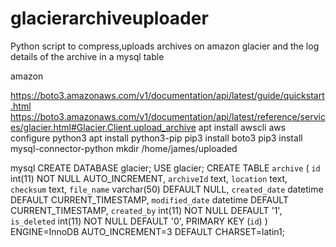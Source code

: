 # glacierarchiveuploader
Python script to compress,uploads archives on amazon glacier and the log details of the archive in a mysql table

amazon

https://boto3.amazonaws.com/v1/documentation/api/latest/guide/quickstart.html
https://boto3.amazonaws.com/v1/documentation/api/latest/reference/services/glacier.html#Glacier.Client.upload_archive
apt install awscli
aws configure
python3
apt install python3-pip
pip3 install boto3
pip3 install mysql-connector-python
mkdir /home/james/uploaded

mysql
CREATE DATABASE glacier;
USE glacier;
CREATE TABLE `archive` (
  `id` int(11) NOT NULL AUTO_INCREMENT,
  `archiveId` text,
  `location` text,
  `checksum` text,
  `file_name` varchar(50) DEFAULT NULL,
  `created_date` datetime DEFAULT CURRENT_TIMESTAMP,
  `modified_date` datetime DEFAULT CURRENT_TIMESTAMP,
  `created_by` int(11) NOT NULL DEFAULT '1',
  `is_deleted` int(11) NOT NULL DEFAULT '0',
  PRIMARY KEY (`id`)
) ENGINE=InnoDB AUTO_INCREMENT=3 DEFAULT CHARSET=latin1;
